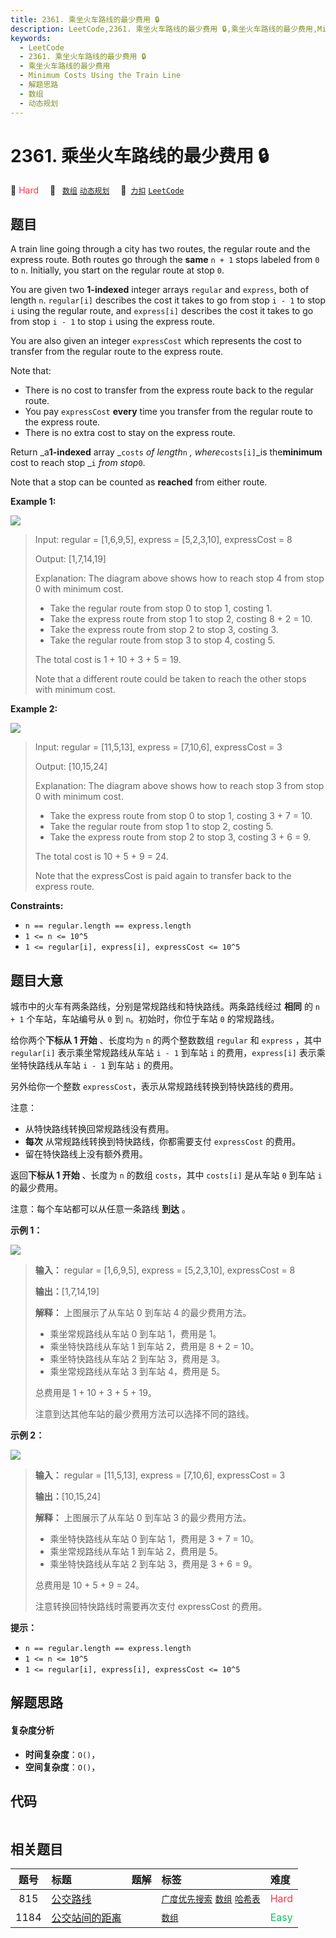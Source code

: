 ```yaml
---
title: 2361. 乘坐火车路线的最少费用 🔒
description: LeetCode,2361. 乘坐火车路线的最少费用 🔒,乘坐火车路线的最少费用,Minimum Costs Using the Train Line,解题思路,数组,动态规划
keywords:
  - LeetCode
  - 2361. 乘坐火车路线的最少费用 🔒
  - 乘坐火车路线的最少费用
  - Minimum Costs Using the Train Line
  - 解题思路
  - 数组
  - 动态规划
---
```


# 2361. 乘坐火车路线的最少费用 🔒

🔴 <font color=#ff334b>Hard</font>&emsp; 🔖&ensp; [`数组`](/tag/array.md) [`动态规划`](/tag/dynamic-programming.md)&emsp; 🔗&ensp;[`力扣`](https://leetcode.cn/problems/minimum-costs-using-the-train-line) [`LeetCode`](https://leetcode.com/problems/minimum-costs-using-the-train-line)

## 题目

A train line going through a city has two routes, the regular route and the
express route. Both routes go through the **same** `n + 1` stops labeled from
`0` to `n`. Initially, you start on the regular route at stop `0`.

You are given two **1-indexed** integer arrays `regular` and `express`, both
of length `n`. `regular[i]` describes the cost it takes to go from stop `i -
1` to stop `i` using the regular route, and `express[i]` describes the cost it
takes to go from stop `i - 1` to stop `i` using the express route.

You are also given an integer `expressCost` which represents the cost to
transfer from the regular route to the express route.

Note that:

  * There is no cost to transfer from the express route back to the regular route.
  * You pay `expressCost` **every** time you transfer from the regular route to the express route.
  * There is no extra cost to stay on the express route.

Return _a**1-indexed** array _`costs` _of length_`n` _, where_`costs[i]`_is
the**minimum** cost to reach stop _`i` _from stop_`0`.

Note that a stop can be counted as **reached** from either route.



**Example 1:**

![](https://fastly.jsdelivr.net/gh/doocs/leetcode@main/solution/2300-2399/2361.Minimum%20Costs%20Using%20the%20Train%20Line/images/ex1drawio.png)

> Input: regular = [1,6,9,5], express = [5,2,3,10], expressCost = 8
> 
> Output: [1,7,14,19]
> 
> Explanation: The diagram above shows how to reach stop 4 from stop 0 with minimum cost.
> - Take the regular route from stop 0 to stop 1, costing 1.
> - Take the express route from stop 1 to stop 2, costing 8 + 2 = 10.
> - Take the express route from stop 2 to stop 3, costing 3.
> - Take the regular route from stop 3 to stop 4, costing 5.
> 
> The total cost is 1 + 10 + 3 + 5 = 19.
> 
> Note that a different route could be taken to reach the other stops with minimum cost.

**Example 2:**

![](https://fastly.jsdelivr.net/gh/doocs/leetcode@main/solution/2300-2399/2361.Minimum%20Costs%20Using%20the%20Train%20Line/images/ex2drawio.png)

> Input: regular = [11,5,13], express = [7,10,6], expressCost = 3
> 
> Output: [10,15,24]
> 
> Explanation: The diagram above shows how to reach stop 3 from stop 0 with minimum cost.
> - Take the express route from stop 0 to stop 1, costing 3 + 7 = 10.
> - Take the regular route from stop 1 to stop 2, costing 5.
> - Take the express route from stop 2 to stop 3, costing 3 + 6 = 9.
> 
> The total cost is 10 + 5 + 9 = 24.
> 
> Note that the expressCost is paid again to transfer back to the express route.

**Constraints:**

  * `n == regular.length == express.length`
  * `1 <= n <= 10^5`
  * `1 <= regular[i], express[i], expressCost <= 10^5`


## 题目大意

城市中的火车有两条路线，分别是常规路线和特快路线。两条路线经过 **相同** 的 `n + 1` 个车站，车站编号从 `0` 到 `n`。初始时，你位于车站
`0` 的常规路线。

给你两个**下标从 1 开始** 、长度均为 `n` 的两个整数数组 `regular` 和 `express` ，其中 `regular[i]`
表示乘坐常规路线从车站 `i - 1` 到车站 `i` 的费用，`express[i]` 表示乘坐特快路线从车站 `i - 1` 到车站 `i` 的费用。

另外给你一个整数 `expressCost`，表示从常规路线转换到特快路线的费用。

注意：

  * 从特快路线转换回常规路线没有费用。
  * **每次** 从常规路线转换到特快路线，你都需要支付 `expressCost` 的费用。
  * 留在特快路线上没有额外费用。

返回**下标从 1 开始** 、长度为 `n` 的数组 `costs`，其中 `costs[i]` 是从车站 `0` 到车站 `i` 的最少费用。

注意：每个车站都可以从任意一条路线 **到达** 。



**示例 1：**

![](https://fastly.jsdelivr.net/gh/doocs/leetcode@main/solution/2300-2399/2361.Minimum%20Costs%20Using%20the%20Train%20Line/images/ex1drawio.png)

> 
> 
> 
> 
> 
> **输入：** regular = [1,6,9,5], express = [5,2,3,10], expressCost = 8
> 
> **输出：**[1,7,14,19]
> 
> **解释：** 上图展示了从车站 0 到车站 4 的最少费用方法。
> - 乘坐常规路线从车站 0 到车站 1，费用是 1。
> - 乘坐特快路线从车站 1 到车站 2，费用是 8 + 2 = 10。
> - 乘坐特快路线从车站 2 到车站 3，费用是 3。
> - 乘坐常规路线从车站 3 到车站 4，费用是 5。
> 
> 总费用是 1 + 10 + 3 + 5 + 19。
> 
> 注意到达其他车站的最少费用方法可以选择不同的路线。
> 
> 

**示例 2：**

![](https://fastly.jsdelivr.net/gh/doocs/leetcode@main/solution/2300-2399/2361.Minimum%20Costs%20Using%20the%20Train%20Line/images/ex2drawio.png)

> 
> 
> 
> 
> 
> **输入：** regular = [11,5,13], express = [7,10,6], expressCost = 3
> 
> **输出：**[10,15,24]
> 
> **解释：** 上图展示了从车站 0 到车站 3 的最少费用方法。
> - 乘坐特快路线从车站 0 到车站 1，费用是 3 + 7 = 10。
> - 乘坐常规路线从车站 1 到车站 2，费用是 5。
> - 乘坐特快路线从车站 2 到车站 3，费用是 3 + 6 = 9。
> 
> 总费用是 10 + 5 + 9 = 24。
> 
> 注意转换回特快路线时需要再次支付 expressCost 的费用。
> 
> 



**提示：**

  * `n == regular.length == express.length`
  * `1 <= n <= 10^5`
  * `1 <= regular[i], express[i], expressCost <= 10^5`


## 解题思路

#### 复杂度分析

- **时间复杂度**：`O()`，
- **空间复杂度**：`O()`，

## 代码

```javascript

```

## 相关题目

<!-- prettier-ignore -->
| 题号 | 标题 | 题解 | 标签 | 难度 |
| :------: | :------ | :------: | :------ | :------ |
| 815 | [公交路线](https://leetcode.com/problems/bus-routes) |  |  [`广度优先搜索`](/tag/breadth-first-search.md) [`数组`](/tag/array.md) [`哈希表`](/tag/hash-table.md) | <font color=#ff334b>Hard</font> |
| 1184 | [公交站间的距离](https://leetcode.com/problems/distance-between-bus-stops) |  |  [`数组`](/tag/array.md) | <font color=#15bd66>Easy</font> |